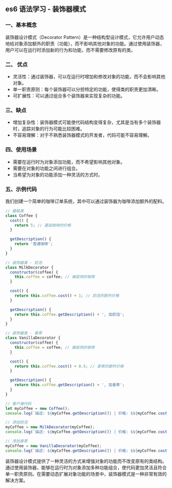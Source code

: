 ## es6 语法学习 - 装饰器模式

### 一、基本概念

装饰器设计模式（Decorator Pattern）是一种结构型设计模式，它允许用户动态地给对象添加额外的职责（功能），而不影响其他对象的功能。通过使用装饰器，用户可以在运行时添加新的行为和功能，而不需要修改原有的类。

### 二、 优点

- 灵活性：通过装饰器，可以在运行时增加和修改对象的功能，而不会影响其他对象。
- 单一职责原则：每个装饰器可以分担特定的功能，使得类的职责更加清晰。
- 可扩展性：可以通过组合多个装饰器来实现复杂的功能。

### 三、缺点

- 增加复杂性：装饰器模式可能使代码结构变得复杂，尤其是当有多个装饰器时，追踪对象的行为可能比较困难。
- 不容易理解：对于不熟悉装饰器模式的开发者，代码可能不容易理解。

### 四、使用场景

- 需要在运行时为对象添加功能，而不希望影响其他对象。
- 需要在对象的功能之间进行组合。
- 当希望为对象的功能添加一种灵活的方式时。

### 五、示例代码

我们创建一个简单的咖啡订单系统，其中可以通过装饰器为咖啡添加额外的配料。

```javascript
// 基础类
class Coffee {
  cost() {
    return 5; // 基础咖啡的价格
  }

  getDescription() {
    return '普通咖啡';
  }
}

// 装饰器类 - 奶泡
class MilkDecorator {
  constructor(coffee) {
    this.coffee = coffee; // 被装饰的咖啡
  }

  cost() {
    return this.coffee.cost() + 1; // 奶泡的额外价格
  }

  getDescription() {
    return this.coffee.getDescription() + ', 加奶泡';
  }
}

// 装饰器类 - 香草
class VanillaDecorator {
  constructor(coffee) {
    this.coffee = coffee; // 被装饰的咖啡
  }

  cost() {
    return this.coffee.cost() + 0.5; // 香草的额外价格
  }

  getDescription() {
    return this.coffee.getDescription() + ', 加香草';
  }
}

// 客户端代码
let myCoffee = new Coffee();
console.log(`描述: ${myCoffee.getDescription()} | 价格: $${myCoffee.cost()}`);

// 添加奶泡
myCoffee = new MilkDecorator(myCoffee);
console.log(`描述: ${myCoffee.getDescription()} | 价格: $${myCoffee.cost()}`);

// 添加香草
myCoffee = new VanillaDecorator(myCoffee);
console.log(`描述: ${myCoffee.getDescription()} | 价格: $${myCoffee.cost()}`);
```

装饰器设计模式提供了一种灵活的方式来增强对象的功能而不改变原有的类结构。通过使用装饰器，能够在运行时为对象添加多种功能组合，使代码更加灵活且符合单一职责原则。在需要动态扩展对象功能的场景中，装饰器模式是一种非常有效的解决方案。
